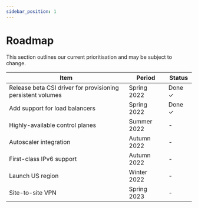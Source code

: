 ```yaml
---
sidebar_position: 1
---
```

# Roadmap

This section outlines our current prioritisation and may be subject to change.

| Item                                                        | Period      | Status |
| -                                                           | -           | -      |
| Release beta CSI driver for provisioning persistent volumes | Spring 2022 | Done ✓ |
| Add support for load balancers                              | Spring 2022 | Done ✓ |
| Highly-available control planes                             | Summer 2022 | -      |
| Autoscaler integration                                      | Autumn 2022 | -      |
| First-class IPv6 support                                    | Autumn 2022 | -      |
| Launch US region                                            | Winter 2022 | -      |
| Site-to-site VPN                                            | Spring 2023 | -      |
